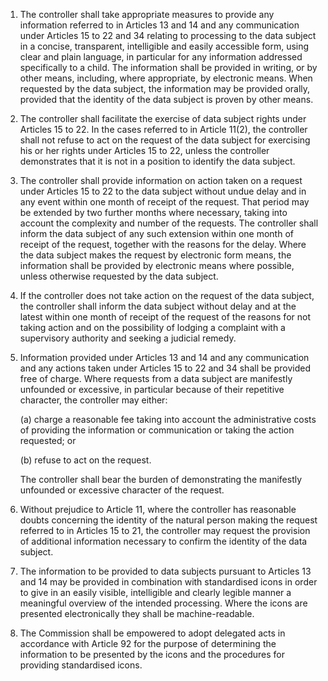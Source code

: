 1. The controller shall take appropriate measures to provide any information referred to in Articles 13 and 14 and any communication under Articles 15 to 22 and 34 relating to processing to the data subject in a concise, transparent, intelligible and easily accessible form, using clear and plain language, in particular for any information addressed specifically to a child. The information shall be provided in writing, or by other means, including, where appropriate, by electronic means. When requested by the data subject, the information may be provided orally, provided that the identity of the data subject is proven by other means.

2. The controller shall facilitate the exercise of data subject rights under Articles 15 to 22. In the cases referred to in Article 11(2), the controller shall not refuse to act on the request of the data subject for exercising his or her rights under Articles 15 to 22, unless the controller demonstrates that it is not in a position to identify the data subject.

3. The controller shall provide information on action taken on a request under Articles 15 to 22 to the data subject without undue delay and in any event within one month of receipt of the request. That period may be extended by two further months where necessary, taking into account the complexity and number of the requests. The controller shall inform the data subject of any such extension within one month of receipt of the request, together with the reasons for the delay. Where the data subject makes the request by electronic form means, the information shall be provided by electronic means where possible, unless otherwise requested by the data subject.

4. If the controller does not take action on the request of the data subject, the controller shall inform the data subject without delay and at the latest within one month of receipt of the request of the reasons for not taking action and on the possibility of lodging a complaint with a supervisory authority and seeking a judicial remedy.

5. Information provided under Articles 13 and 14 and any communication and any actions taken under Articles 15 to 22 and 34 shall be provided free of charge. Where requests from a data subject are manifestly unfounded or excessive, in particular because of their repetitive character, the controller may either:

    (a) charge a reasonable fee taking into account the administrative costs of providing the information or communication or taking the action requested; or

    (b) refuse to act on the request.

    The controller shall bear the burden of demonstrating the manifestly unfounded or excessive character of the request.

6. Without prejudice to Article 11, where the controller has reasonable doubts concerning the identity of the natural person making the request referred to in Articles 15 to 21, the controller may request the provision of additional information necessary to confirm the identity of the data subject.

7. The information to be provided to data subjects pursuant to Articles 13 and 14 may be provided in combination with standardised icons in order to give in an easily visible, intelligible and clearly legible manner a meaningful overview of the intended processing. Where the icons are presented electronically they shall be machine-readable.

8. The Commission shall be empowered to adopt delegated acts in accordance with Article 92 for the purpose of determining the information to be presented by the icons and the procedures for providing standardised icons.
